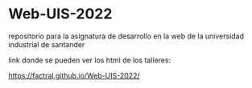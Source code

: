 # Web-UIS-2022
repositorio para la asignatura de desarrollo en la web de la universidad industrial de santander

link donde se pueden ver los html de los talleres:

https://factral.github.io/Web-UIS-2022/
